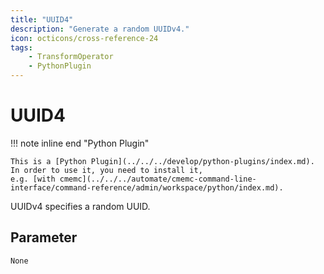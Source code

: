 ```yaml
---
title: "UUID4"
description: "Generate a random UUIDv4."
icon: octicons/cross-reference-24
tags: 
    - TransformOperator
    - PythonPlugin
---
```

# UUID4
<!-- This file was generated - DO NOT CHANGE IT MANUALLY -->

!!! note inline end "Python Plugin"

    This is a [Python Plugin](../../../develop/python-plugins/index.md).
    In order to use it, you need to install it,
    e.g. [with cmemc](../../../automate/cmemc-command-line-interface/command-reference/admin/workspace/python/index.md).

UUIDv4 specifies a random UUID.

## Parameter

`None`